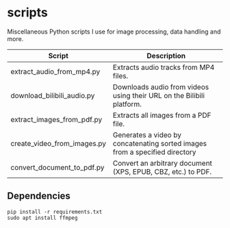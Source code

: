 # scripts

Miscellaneous Python scripts I use for image processing, data handling and more.

| Script                      | Description                                                  |
| --------------------------- | ------------------------------------------------------------ |
| extract_audio_from_mp4.py   | Extracts audio tracks from MP4 files.                        |
| download_bilibili_audio.py  | Downloads audio from videos using their URL on the Bilibili platform. |
| extract_images_from_pdf.py  | Extracts all images from a PDF file.                         |
| create_video_from_images.py | Generates a video by concatenating sorted images from a specified directory |
| convert_document_to_pdf.py  | Convert an arbitrary document (XPS, EPUB, CBZ, etc.) to PDF. |

## Dependencies

```
pip install -r requirements.txt
sudo apt install ffmpeg
```

